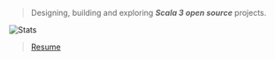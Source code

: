 >Designing, building and exploring ***Scala 3 open source*** projects.

![Stats](https://github-readme-stats.vercel.app/api?username=objektwerks&show_icons=true&hide_border=true)

<!-- * Top annual commits:  ***14,971*** -->
<!-- * Top monthly commits: ***1,793*** -->

>[Resume](https://github.com/objektwerks/resume)

